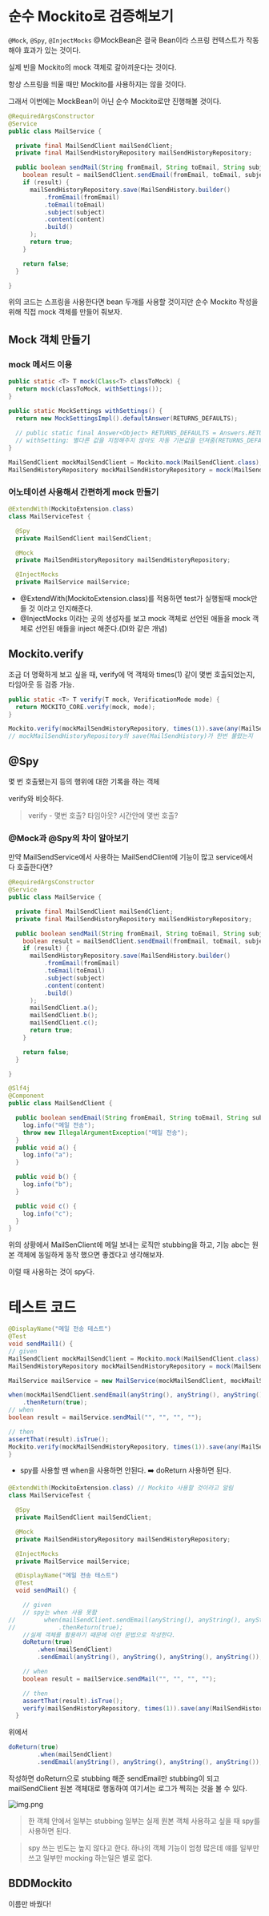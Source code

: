 # 순수 Mockito로 검증해보기
`@Mock`, `@Spy`, `@InjectMocks`
@MockBean은 결국 Bean이라 스프링 컨텍스트가 작동해야 효과가 있는 것이다.

실제 빈을 Mockito의 mock 객체로 갈아끼운다는 것이다.

항상 스프링을 띄울 때만 Mockito를 사용하지는 않을 것이다.

그래서 이번에는 MockBean이 아닌 순수 Mockito로만 진행해볼 것이다.

```java
@RequiredArgsConstructor
@Service
public class MailService {

  private final MailSendClient mailSendClient;
  private final MailSendHistoryRepository mailSendHistoryRepository;

  public boolean sendMail(String fromEmail, String toEmail, String subject, String content) {
    boolean result = mailSendClient.sendEmail(fromEmail, toEmail, subject, content);
    if (result) {
      mailSendHistoryRepository.save(MailSendHistory.builder()
          .fromEmail(fromEmail)
          .toEmail(toEmail)
          .subject(subject)
          .content(content)
          .build()
      );
      return true;
    }

    return false;
  }

}
```

위의 코드는 스프링을 사용한다면 bean 두개를 사용할 것이지만 순수 Mockito 작성을 위해 직접 mock 객체를 만들어 줘보자.

## Mock 객체 만들기
### mock 메서드 이용
```java
public static <T> T mock(Class<T> classToMock) {
  return mock(classToMock, withSettings());
}

public static MockSettings withSettings() {
  return new MockSettingsImpl().defaultAnswer(RETURNS_DEFAULTS);
  
  // public static final Answer<Object> RETURNS_DEFAULTS = Answers.RETURNS_DEFAULTS; 
  // withSetting: 별다른 값을 지정해주지 않아도 자동 기본값을 던져줌(RETURNS_DEFAULTS)
}
```
```java
MailSendClient mockMailSendClient = Mockito.mock(MailSendClient.class);
MailSendHistoryRepository mockMailSendHistoryRepository = mock(MailSendHistoryRepository.class);
```
### 어노테이션 사용해서 간편하게 mock 만들기
```java
@ExtendWith(MockitoExtension.class) 
class MailServiceTest {

  @Spy
  private MailSendClient mailSendClient;

  @Mock
  private MailSendHistoryRepository mailSendHistoryRepository;

  @InjectMocks
  private MailService mailService;
```
- @ExtendWith(MockitoExtension.class)를 적용하면 test가 실행될때 mock만들 것 이라고 인지해준다.
- @InjectMocks 이라는 곳의 생성자를 보고 mock 객체로 선언된 애들을 mock 객체로 선언된 애들을 inject 해준다.(DI와 같은 개념)
## Mockito.verify
조금 더 명확하게 보고 싶을 때, verify에 먹 객체와 times(1) 같이 몇번 호출되었는지, 타임아웃 등 검증 가능.
```java
public static <T> T verify(T mock, VerificationMode mode) {
  return MOCKITO_CORE.verify(mock, mode);
}
```
```java
Mockito.verify(mockMailSendHistoryRepository, times(1)).save(any(MailSendHistory.class));
// mockMailSendHistoryRepository의 save(MailSendHistory)가 한번 불렸는지
```

## @Spy
몇 번 호출됐는지 등의 행위에 대한 기록을 하는 객체

verify와 비슷하다.
> verify - 몇번 호출? 타임아웃? 시간안에 몇번 호출?

### @Mock과 @Spy의 차이 알아보기
만약 MailSendService에서 사용하는 MailSendClient에 기능이 많고 service에서 다 호출한다면?
```java
@RequiredArgsConstructor
@Service
public class MailService {

  private final MailSendClient mailSendClient;
  private final MailSendHistoryRepository mailSendHistoryRepository;

  public boolean sendMail(String fromEmail, String toEmail, String subject, String content) {
    boolean result = mailSendClient.sendEmail(fromEmail, toEmail, subject, content);
    if (result) {
      mailSendHistoryRepository.save(MailSendHistory.builder()
          .fromEmail(fromEmail)
          .toEmail(toEmail)
          .subject(subject)
          .content(content)
          .build()
      );
      mailSendClient.a();
      mailSendClient.b();
      mailSendClient.c();
      return true;
    }

    return false;
  }

}
```
```java
@Slf4j
@Component
public class MailSendClient {

  public boolean sendEmail(String fromEmail, String toEmail, String subject, String content) {
    log.info("메일 전송");
    throw new IllegalArgumentException("메일 전송");
  }
  public void a() {
    log.info("a");
  }

  public void b() {
    log.info("b");
  }

  public void c() {
    log.info("c");
  }
}
```
위의 상황에서 MailSenClient에 메일 보내는 로직만 stubbing을 하고, 기능 abc는 원본 객체에 동일하게 동작 했으면 좋겠다고 생각해보자.

이럴 때 사용하는 것이 spy다.

# 테스트 코드

```java
@DisplayName("메일 전송 테스트")
@Test
void sendMail1() {
// given
MailSendClient mockMailSendClient = Mockito.mock(MailSendClient.class);
MailSendHistoryRepository mockMailSendHistoryRepository = mock(MailSendHistoryRepository.class);

MailService mailService = new MailService(mockMailSendClient, mockMailSendHistoryRepository);

when(mockMailSendClient.sendEmail(anyString(), anyString(), anyString(), anyString()))
    .thenReturn(true);
// when
boolean result = mailService.sendMail("", "", "", "");

// then
assertThat(result).isTrue();
Mockito.verify(mockMailSendHistoryRepository, times(1)).save(any(MailSendHistory.class));
}
```

- spy를 사용할 땐 when을 사용하면 안된다. ➡️  doReturn 사용하면 된다.
```java
@ExtendWith(MockitoExtension.class) // Mockito 사용할 것이라고 알림 
class MailServiceTest {

  @Spy
  private MailSendClient mailSendClient;

  @Mock
  private MailSendHistoryRepository mailSendHistoryRepository;

  @InjectMocks
  private MailService mailService;

  @DisplayName("메일 전송 테스트")
  @Test
  void sendMail() {

    // given
    // spy는 when 사용 못함
//        when(mailSendClient.sendEmail(anyString(), anyString(), anyString(), anyString()))
//            .thenReturn(true);
    //실제 객체를 활용하기 때문에 이런 문법으로 작성한다.
    doReturn(true)
        .when(mailSendClient)
        .sendEmail(anyString(), anyString(), anyString(), anyString());

    // when
    boolean result = mailService.sendMail("", "", "", "");

    // then
    assertThat(result).isTrue();
    verify(mailSendHistoryRepository, times(1)).save(any(MailSendHistory.class));
  }
```
위에서
```java
doReturn(true)
        .when(mailSendClient)
        .sendEmail(anyString(), anyString(), anyString(), anyString()); // sendEmail만 스터빙이 됨
```
작성하면 doReturn으로 stubbing 해준 sendEmail만 stubbing이 되고 mailSendClient 원본 객체대로 행동하여 여기서는 로그가 찍히는 것을 볼 수 있다.

![img.png](img/img.png)

> 한 객체 안에서 일부는 stubbing 일부는 실제 원본 객체 사용하고 싶을 때 spy를 사용하면 된다.

> spy 쓰는 빈도는 높지 않다고 한다.
> 하나의 객체 기능이 엄청 많은데 얘를 일부만 쓰고 일부만 mocking 하는일은 별로 없다.

## BDDMockito
이름만 바꿨다!  